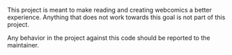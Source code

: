 This project is meant to make reading and creating webcomics a better experience. Anything that does not work towards this goal is not part of this project.

Any behavior in the project against this code should be reported to the maintainer.
